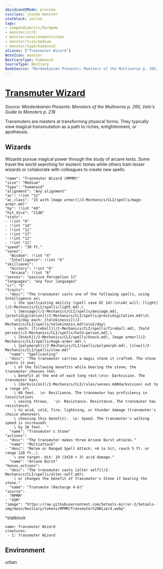 ```yaml
---
obsidianUIMode: preview
cssclass: json5e-monster
statblock: inline
tags:
- compendium/src/5e/mpmm
- monster/cr/5
- monster/environment/urban
- monster/size/medium
- monster/type/humanoid
aliases: ["Transmuter Wizard"]
NoteIcon: monster
BestiaryType: humanoid
SourceType: Bestiary
BookSource: "Mordenkainen Presents: Monsters of the Multiverse p. 265, Volo's Guide to Monsters p. 218"
---
```

# [Transmuter Wizard](2-Mechanics/CLI/bestiary/humanoid/transmuter-wizard-mpmm.md)
*Source: Mordenkainen Presents: Monsters of the Multiverse p. 265, Volo's Guide to Monsters p. 218*  

Transmuters are masters at transforming physical forms. They typically view magical transmutation as a path to riches, enlightenment, or apotheosis.

## Wizards

Wizards pursue magical power through the study of arcane texts. Some travel the world searching for esoteric tomes while others train lesser wizards or collaborate with colleagues to create new spells.

```statblock
"name": "Transmuter Wizard (MPMM)"
"size": "Medium"
"type": "humanoid"
"alignment": "Any alignment"
"ac": !!int "12"
"ac_class": "15 with [mage armor](/2-Mechanics/CLI/spells/mage-armor.md)"
"hp": !!int "49"
"hit_dice": "11d8"
"stats":
- !!int "9"
- !!int "14"
- !!int "11"
- !!int "17"
- !!int "12"
- !!int "11"
"speed": "30 ft."
"saves":
  "Wisdom": !!int "4"
  "Intelligence": !!int "6"
"skillsaves":
  "History": !!int "6"
  "Arcana": !!int "6"
"senses": "passive Perception 11"
"languages": "any four languages"
"cr": "5"
"traits":
- "desc": "The transmuter casts one of the following spells, using Intelligence as\
    \ the spellcasting ability (spell save DC 14):\n\nAt will: [light](/2-Mechanics/CLI/spells/light.md),\
    \ [message](/2-Mechanics/CLI/spells/message.md), [prestidigitation](/2-Mechanics/CLI/spells/prestidigitation.md)\n\
    \n1/day each: [telekinesis](/2-Mechanics/CLI/spells/telekinesis.md)\n\n2/day\
    \ each: [fireball](/2-Mechanics/CLI/spells/fireball.md), [hold person](/2-Mechanics/CLI/spells/hold-person.md),\
    \ [knock](/2-Mechanics/CLI/spells/knock.md), [mage armor](/2-Mechanics/CLI/spells/mage-armor.md),\
    \ [polymorph](/2-Mechanics/CLI/spells/polymorph.md), [slow](/2-Mechanics/CLI/spells/slow.md)"
  "name": "Spellcasting"
- "desc": "The transmuter carries a magic stone it crafted. The stone grants it one\
    \ of the following benefits while bearing the stone; the transmuter chooses the\
    \ benefit at the end of each long rest:\n\n- Darkvision. The transmuter has\
    \ [darkvision](/2-Mechanics/CLI/rules/senses.md#darkvision) out to a range of\
    \ 60 feet.  \n- Resilience. The transmuter has proficiency in Constitution\
    \ saving throws.   \n- Resistance. Resistance. The transmuter has resistance\
    \ to acid, cold, fire, lightning, or thunder damage (transmuter's choice whenever\
    \ choosing this benefit).  \n- Speed. The transmuter's walking speed is increased\
    \ by 10 feet.  "
  "name": "Transmuter's Stone"
"actions":
- "desc": "The transmuter makes three Arcane Burst attacks."
  "name": "Multiattack"
- "desc": "Melee or Ranged Spell Attack: +6 to hit, reach 5 ft. or range 120 ft.,\
    \ one target. Hit: 19 (3d10 + 3) acid damage."
  "name": "Arcane Burst"
"bonus_actions":
- "desc": "The transmuter casts [alter self](/2-Mechanics/CLI/spells/alter-self.md)\
    \ or changes the benefit of Transmuter's Stone if bearing the stone."
  "name": "Transmute (Recharge 4-6)"
"source":
- "MPMM"
- "VGM"
"image": "https://raw.githubusercontent.com/5etools-mirror-2/5etools-img/main/bestiary/tokens/MPMM/Transmuter%20Wizard.webp"
```
^statblock

```encounter-table
name: Transmuter Wizard
creatures:
 - 1: Transmuter Wizard
```

## Environment

urban